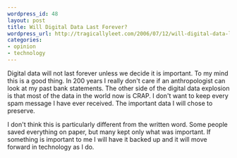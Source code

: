 ```yaml
--- 
wordpress_id: 48
layout: post
title: Will Digital Data Last Forever?
wordpress_url: http://tragicallyleet.com/2006/07/12/will-digital-data-last-forever/
categories:
- opinion
- technology
---
```

Digital data will not last forever unless we decide it is important.  To my mind this is a good thing.  In 200 years I really don't care if an anthropologist can look at my past bank statements.  The other side of the digital data explosion is that most of the data in the world now is CRAP.  I don't want to keep every spam message I have ever received. The important data I will chose to preserve.

I don't think this is particularly different from the written word.  Some people saved everything on paper, but many kept only what was important.  If something is important to me I will have it backed up and it will move forward in technology as I do. 
